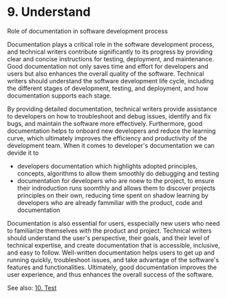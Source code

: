 # 9. Understand

Role of documentation in software development process

Documentation plays a critical role in the software development process, and technical writers contribute significantly to its progress by providing clear and concise instructions for testing, deployment, and maintenance. Good documentation not only saves time and effort for developers and users but also enhances the overall quality of the software. Technical writers should understand the software development life cycle, including the different stages of development, testing, and deployment, and how documentation supports each stage.

By providing detailed documentation, technical writers provide assistance to developers on how to troubleshoot and debug issues, identify and fix bugs, and maintain the software more effectively. Furthermore, good documentation helps to onboard new developers and reduce the learning curve, which ultimately improves the efficiency and productivity of the development team.
When it comes to developer's documentation we can devide it to 
- developers documentation which highlights adopted principles, concepts, algorithms to allow them smoothly do debugging and testing
- documentation for developers who are noew to the project, to ensure their indroduction runs soomthly and allows them to discover projects principles on their own, reducing time spent on shadow learning by developers who are already fammiliar with the product, code and documentation

Documentation is also essential for users, esspecially new users who need to familiarize themselves with the product and project. Technical writers should understand the user's perspective, their goals, and their level of technical expertise, and create documentation that is accessible, inclusive, and easy to follow. Well-written documentation helps users to get up and running quickly, troubleshoot issues, and take advantage of the software's features and functionalities. Ultimately, good documentation improves the user experience, and thus enhances the overall success of the software.

See also: [10. Test](test.md)
